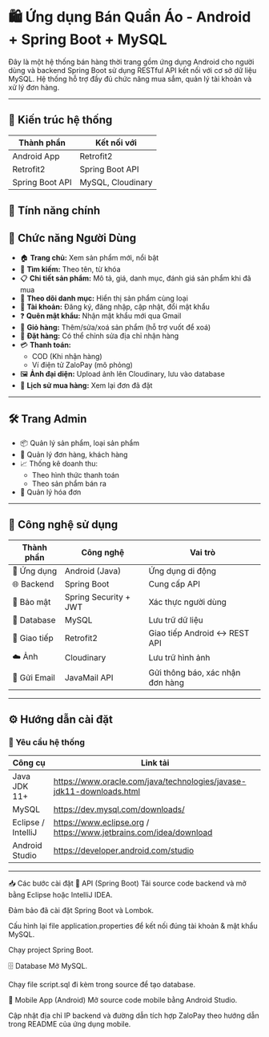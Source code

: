 # 🛍️ Ứng dụng Bán Quần Áo - Android + Spring Boot + MySQL

Đây là một hệ thống bán hàng thời trang gồm ứng dụng Android cho người dùng và backend Spring Boot sử dụng RESTful API kết nối với cơ sở dữ liệu MySQL. Hệ thống hỗ trợ đầy đủ chức năng mua sắm, quản lý tài khoản và xử lý đơn hàng.

---

## 🧩 Kiến trúc hệ thống

| Thành phần      | Kết nối với       |
| --------------- | ----------------- |
| Android App     | Retrofit2         |
| Retrofit2       | Spring Boot API   |
| Spring Boot API | MySQL, Cloudinary |






## 🚀 Tính năng chính

## 👤 Chức năng Người Dùng

- 🏠 **Trang chủ:** Xem sản phẩm mới, nổi bật
- 🔎 **Tìm kiếm:** Theo tên, từ khóa
- 📋 **Chi tiết sản phẩm:** Mô tả, giá, danh mục, đánh giá sản phẩm khi đã mua
- 📂 **Theo dõi danh mục:** Hiển thị sản phẩm cùng loại
- 🔐 **Tài khoản:** Đăng ký, đăng nhập, cập nhật, đổi mật khẩu
- ❓ **Quên mật khẩu:** Nhận mật khẩu mới qua Gmail
- 🛒 **Giỏ hàng:** Thêm/sửa/xoá sản phẩm (hỗ trợ vuốt để xoá)
- 🧾 **Đặt hàng:** Có thể chỉnh sửa địa chỉ nhận hàng
- 💳 **Thanh toán:**
  - COD (Khi nhận hàng)
  - Ví điện tử ZaloPay (mô phỏng)
- 🖼️ **Ảnh đại diện:** Upload ảnh lên Cloudinary, lưu vào database
- 📜 **Lịch sử mua hàng:** Xem lại đơn đã đặt

---

## 🛠️ Trang Admin

- 📦 Quản lý sản phẩm, loại sản phẩm
- 📇 Quản lý đơn hàng, khách hàng
- 📈 Thống kê doanh thu:
  - Theo hình thức thanh toán
  - Theo sản phẩm bán ra
- 🧾 Quản lý hóa đơn

---

## 🧪 Công nghệ sử dụng

| Thành phần       | Công nghệ               | Vai trò                                |
|------------------|--------------------------|-----------------------------------------|
| 📱 Ứng dụng      | Android (Java)           | Ứng dụng di động                        |
| 🌐 Backend       | Spring Boot              | Cung cấp API                            |
| 🔐 Bảo mật        | Spring Security + JWT    | Xác thực người dùng                     |
| 💾 Database      | MySQL                    | Lưu trữ dữ liệu                         |
| 🔗 Giao tiếp     | Retrofit2                | Giao tiếp Android ↔ REST API            |
| ☁️ Ảnh           | Cloudinary               | Lưu trữ hình ảnh                        |
| 📧 Gửi Email     | JavaMail API             | Gửi thông báo, xác nhận đơn hàng        |

---

## ⚙️ Hướng dẫn cài đặt

### 🔧 Yêu cầu hệ thống

| Công cụ                | Link tải                                           |
|------------------------|----------------------------------------------------|
| Java JDK 11+           | https://www.oracle.com/java/technologies/javase-jdk11-downloads.html |
| MySQL                  | https://dev.mysql.com/downloads/                  |
| Eclipse / IntelliJ     | https://www.eclipse.org / https://www.jetbrains.com/idea/download |
| Android Studio         | https://developer.android.com/studio             |

---

📥 Các bước cài đặt
🔧 API (Spring Boot)
Tải source code backend và mở bằng Eclipse hoặc IntelliJ IDEA.

Đảm bảo đã cài đặt Spring Boot và Lombok.

Cấu hình lại file application.properties để kết nối đúng tài khoản & mật khẩu MySQL.

Chạy project Spring Boot.

🗄️ Database
Mở MySQL.

Chạy file script.sql đi kèm trong source để tạo database.

📱 Mobile App (Android)
Mở source code mobile bằng Android Studio.

Cập nhật địa chỉ IP backend và đường dẫn tích hợp ZaloPay theo hướng dẫn trong README của ứng dụng mobile.
